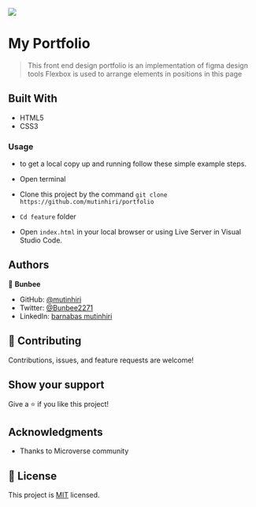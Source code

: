 ![](https://img.shields.io/badge/Microverse-blueviolet)

# My Portfolio
>This front end design portfolio is an implementation of figma design tools
>Flexbox is used to arrange elements in positions in this page 
## Built With

- HTML5
- CSS3

### Usage
 - to get a local copy up and running follow these simple example steps.

- Open terminal

- Clone this project by the command `git clone https://github.com/mutinhiri/portfolio`

- `Cd feature` folder

- Open `index.html` in your local browser or using Live Server in Visual Studio Code.


## Authors

👤 **Bunbee**

- GitHub: [@mutinhiri](https://github.com/mutinhiri)
- Twitter: [@Bunbee2271](https://twitter.com/@Bunbee2271)
- LinkedIn: [barnabas mutinhiri](https://linkedin.com/in/bunbee)


## 🤝 Contributing

Contributions, issues, and feature requests are welcome!


## Show your support

Give a ⭐️ if you like this project!

## Acknowledgments

- Thanks to Microverse community

## 📝 License

This project is [MIT](./MIT.md) licensed.

